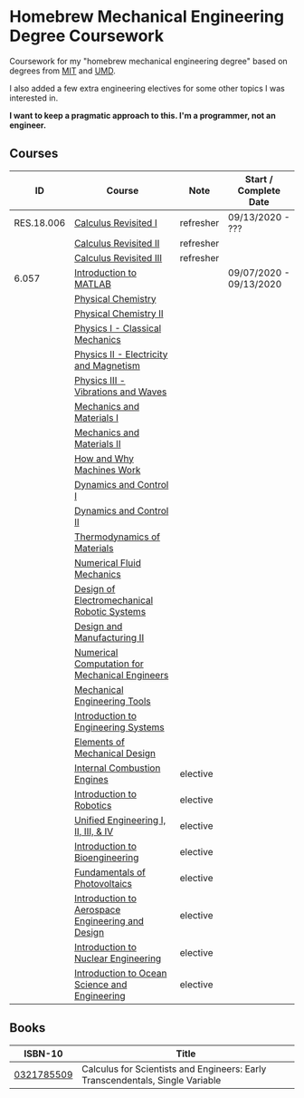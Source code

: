 # Homebrew Mechanical Engineering Degree Coursework

Coursework for my "homebrew mechanical engineering degree" based on degrees from [MIT](http://catalog.mit.edu/degree-charts/mechanical-engineering-course-2/) and [UMD](https://eng.umd.edu/sites/clark.umd.edu/files/enme-4yrplan-ge-2016-2017.pdf).

I also added a few extra engineering electives for some other topics I was interested in.

**I want to keep a pragmatic approach to this. I'm a programmer, not an engineer.**


## Courses
| ID         | Course                                                                                                                                                                          | Note      | Start / Complete Date   |
| ---------- | ------------------------------------------------------------------------------------------------------------------------------------------------------------------------------- | --------- | ----------------------- |
| RES.18.006 | [Calculus Revisited I](https://ocw.mit.edu/resources/res-18-006-calculus-revisited-single-variable-calculus-fall-2010)                                                          | refresher | 09/13/2020 - ???        | 
|            | [Calculus Revisited II](https://ocw.mit.edu/resources/res-18-007-calculus-revisited-multivariable-calculus-fall-2011)                                                           | refresher |                         |
|            | [Calculus Revisited III](https://ocw.mit.edu/resources/res-18-008-calculus-revisited-complex-variables-differential-equations-and-linear-algebra-fall-2011)                     | refresher |                         |
| 6.057      | [Introduction to MATLAB](https://ocw.mit.edu/courses/electrical-engineering-and-computer-science/6-057-introduction-to-matlab-january-iap-2019)                                 |           | 09/07/2020 - 09/13/2020 |
|            | [Physical Chemistry](https://ocw.mit.edu/courses/chemistry/5-61-physical-chemistry-fall-2017)                                                                                   |           |                         |
|            | [Physical Chemistry II](https://ocw.mit.edu/courses/chemistry/5-62-physical-chemistry-ii-spring-2008)                                                                           |           |                         |
|            | [Physics I - Classical Mechanics](https://ocw.mit.edu/courses/physics/8-012-physics-i-classical-mechanics-fall-2008)                                                            |           |                         |
|            | [Physics II - Electricity and Magnetism](https://ocw.mit.edu/courses/physics/8-02-physics-ii-electricity-and-magnetism-spring-2007)                                             |           |                         |
|            | [Physics III - Vibrations and Waves](https://ocw.mit.edu/courses/physics/8-03sc-physics-iii-vibrations-and-waves-fall-2016)                                                     |           |                         |
|            | [Mechanics and Materials I](https://ocw.mit.edu/courses/mechanical-engineering/2-001-mechanics-materials-i-fall-2006)                                                           |           |                         |
|            | [Mechanics and Materials II](https://ocw.mit.edu/courses/mechanical-engineering/2-002-mechanics-and-materials-ii-spring-2004)                                                   |           |                         |
|            | [How and Why Machines Work](https://ocw.mit.edu/courses/mechanical-engineering/2-000-how-and-why-machines-work-spring-2002)                                                     |           |                         |
|            | [Dynamics and Control I](https://ocw.mit.edu/courses/mechanical-engineering/2-003j-dynamics-and-control-i-spring-2007)                                                          |           |                         |
|            | [Dynamics and Control II](https://ocw.mit.edu/courses/mechanical-engineering/2-004-dynamics-and-control-ii-spring-2008)                                                         |           |                         |
|            | [Thermodynamics of Materials](https://ocw.mit.edu/courses/materials-science-and-engineering/3-00-thermodynamics-of-materials-fall-2002)                                         |           |                         |
|            | [Numerical Fluid Mechanics](https://ocw.mit.edu/courses/mechanical-engineering/2-29-numerical-fluid-mechanics-spring-2015)                                                      |           |                         |
|            | [Design of Electromechanical Robotic Systems](https://ocw.mit.edu/courses/mechanical-engineering/2-017j-design-of-electromechanical-robotic-systems-fall-2009)                  |           |                         |
|            | [Design and Manufacturing II](https://ocw.mit.edu/courses/mechanical-engineering/2-008-design-and-manufacturing-ii-spring-2004)                                                 |           |                         |
|            | [Numerical Computation for Mechanical Engineers](https://ocw.mit.edu/courses/mechanical-engineering/2-086-numerical-computation-for-mechanical-engineers-fall-2014)             |           |                         |
|            | [Mechanical Engineering Tools](https://ocw.mit.edu/courses/mechanical-engineering/2-670-mechanical-engineering-tools-january-iap-2004)                                          |           |                         |
|            | [Introduction to Engineering Systems](https://ocw.mit.edu/courses/engineering-systems-division/esd-00-introduction-to-engineering-systems-spring-2011)                          |           |                         |
|            | [Elements of Mechanical Design](https://ocw.mit.edu/courses/mechanical-engineering/2-72-elements-of-mechanical-design-spring-2009)                                              |           |                         |
|            | [Internal Combustion Engines](https://ocw.mit.edu/courses/mechanical-engineering/2-61-internal-combustion-engines-spring-2017)                                                  | elective  |                         |
|            | [Introduction to Robotics](https://ocw.mit.edu/courses/mechanical-engineering/2-12-introduction-to-robotics-fall-2005)                                                          | elective  |                         |
|            | [Unified Engineering I, II, III, & IV](https://ocw.mit.edu/courses/aeronautics-and-astronautics/16-01-unified-engineering-i-ii-iii-iv-fall-2005-spring-2006)                    | elective  |                         |
|            | [Introduction to Bioengineering](https://ocw.mit.edu/courses/biological-engineering/20-010j-introduction-to-bioengineering-be-010j-spring-2006)                                 | elective  |                         |
|            | [Fundamentals of Photovoltaics](https://ocw.mit.edu/courses/mechanical-engineering/2-627-fundamentals-of-photovoltaics-fall-2013)                                               | elective  |                         |
|            | [Introduction to Aerospace Engineering and Design](https://ocw.mit.edu/courses/aeronautics-and-astronautics/16-00-introduction-to-aerospace-engineering-and-design-spring-2003) | elective  |                         |
|            | [Introduction to Nuclear Engineering](https://ocw.mit.edu/courses/nuclear-engineering/22-01-introduction-to-nuclear-engineering-and-ionizing-radiation-fall-2016)               | elective  |                         |
|            | [Introduction to Ocean Science and Engineering](https://ocw.mit.edu/courses/mechanical-engineering/2-011-introduction-to-ocean-science-and-engineering-spring-2006)             | elective  |                         |



## Books
| ISBN-10                                                 | Title                                                                         |
| ------------------------------------------------------- | ----------------------------------------------------------------------------- |
| [0321785509](https://isbnsearch.org/isbn/9780321785503) | Calculus for Scientists and Engineers: Early Transcendentals, Single Variable |






